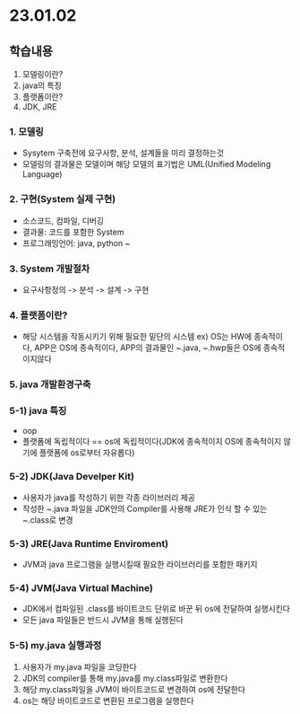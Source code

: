 # 23.01.02 

## 학습내용

1. 모델링이란?
2. java의 특징
3. 플랫폼이란?
4. JDK, JRE

### 1.  모델링
- Sysytem 구축전에 요구사항, 분석, 설계들을 미리 결정하는것
- 모델링의 결과물은 모델이며 해당 모델의 표기법은 UML(Unified Modeling Language)


### 2. 구현(System 실제 구현)
- 소스코드, 컴파일, 디버깅
- 결과물: 코드를 포함한 System
- 프로그래밍언어: java, python ~


### 3.  System 개발절차
- 요구사항정의 -> 분석 -> 설계 -> 구현


### 4. 플랫폼이란?
- 해당 시스템을 작동시키기 위해 필요한 밑단의 시스템
ex) OS는 HW에 종속적이다, APP은 OS에 종속적이다, APP의 결과물인 ~.java, ~.hwp들은 OS에 종속적이지않다


### 5. java 개발환경구축
### 5-1)  java 특징
- oop
- 플랫폼에 독립적이다 == os에 독립적이다(JDK에 종속적이지 OS에 종속적이지 않기에 플랫폼에 os로부터 자유롭다)

### 5-2) JDK(Java Develper Kit)
- 사용자가 java를 작성하기 위한 각종 라이브러리 제공
- 작성한 ~.java 파일을 JDK안의 Compiler를 사용해 JRE가 인식 할 수 있는 ~.class로 변경

### 5-3) JRE(Java Runtime Enviroment)
- JVM과 java 프로그램을 실행시킬때 필요한 라이브러리를 포함한 패키지 

### 5-4) JVM(Java Virtual Machine)
- JDK에서 컴파일된 .class를 바이트코드 단위로 바꾼 뒤 os에 전달하여 실행시킨다
- 모든 java 파일들은 반드시 JVM을 통해 실행된다

### 5-5) my.java 실행과정
1. 사용자가 my.java 파일을 코딩한다
2. JDK의 compiler를 통해 my.java를 my.class파일로 변환한다
3. 해당 my.class파일을 JVM이 바이트코드로 변경하여 os에 전달한다
4. os는 해당 바이트코드로 변환된 프로그램을 실행한다
